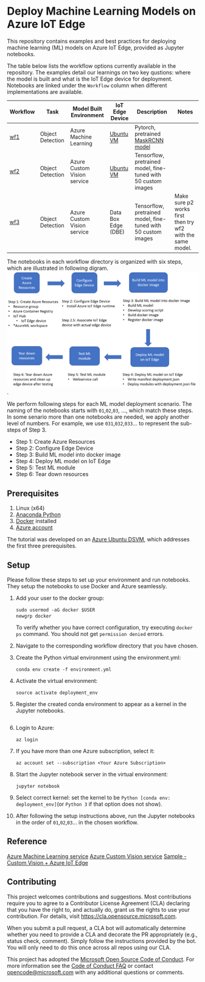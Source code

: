 # Deploy Machine Learning Models on Azure IoT Edge

This repository contains examples and best practices for deploying machine learning (ML) models on Azure IoT Edge, provided as Jupyter notebooks. 


The table below lists the workflow options currently available in the repository. The examples detail our learnings on two key qustions: where the model is built and what is the IoT Edge device for deployment. Notebooks are linked under the `Workflow` column when different implementations are available.

Workflow| Task | Model Built Environment | IoT Edge Device | Description | Notes|
| --- | --- | --- | --- | --- | --- |
[wf1](./object-detection-azureml)| Object Detection | Azure Machine Learning | [Ubuntu VM](https://docs.microsoft.com/en-us/azure/machine-learning/data-science-virtual-machine/dsvm-ubuntu-intro) | Pytorch, pretrained [MaskRCNN model](https://pytorch.org/blog/torchvision03/) | |
[wf2](./object-detection-acv)| Object Detection | Azure Custom Vision service | [Ubuntu VM](https://docs.microsoft.com/en-us/azure/machine-learning/data-science-virtual-machine/dsvm-ubuntu-intro) | Tensorflow, pretrained model, fine-tuned with 50 custom images| |
[wf3](./object-detection-acv-dbe)| Object Detection | Azure Custom Vision service | Data Box Edge (DBE) | Tensorflow, pretrained model, fine-tuned with 50 custom images |Make sure p2 works first then try wf2 with the same model.|

The notebooks in each workflow directory is organized with six steps, which are illustrated in following digram.  
![workflow diagram](./workflow_diagram.png). 

We perform following steps for each ML model deployment scenario. The naming of the notebooks starts with `01`,`02`,`03`, ..., which match these steps. In some senario more than one notebooks are needed, we apply another level of numbers. For example, we use `031`,`032`,`033`... to represent the sub-steps of Step 3. 

- Step 1: Create Azure Resources
- Step 2: Configure Edge Device
- Step 3: Build ML model into docker image
- Step 4: Deploy ML model on IoT Edge
- Step 5: Test ML module
- Step 6: Tear down resources

## Prerequisites

1. Linux (x64) 
2. [Anaconda Python](https://www.anaconda.com/download)
3. [Docker](https://docs.docker.com/v17.12/install/linux/docker-ee/ubuntu) installed
4. [Azure account](https://azure.microsoft.com)

The tutorial was developed on an [Azure Ubuntu
DSVM](https://docs.microsoft.com/en-us/azure/machine-learning/data-science-virtual-machine/dsvm-ubuntu-intro),
which addresses the first three prerequisites.

## Setup

Please follow these steps to set up your environment and run notebooks.  They setup the notebooks to use Docker and Azure seamlessly.

1. Add your user to the docker group: 
   ```
   sudo usermod -aG docker $USER
   newgrp docker
   ```
   To verify whether you have correct configuration, try executing `docker ps` command. You should not get `permission denied` errors.

2. Navigate to the corresponding workflow directory that you have chosen.

3. Create the Python virtual environment using the environment.yml:
   ```
   conda env create -f environment.yml
   ```
4. Activate the virtual environment:
   ```
   source activate deployment_env
   ```
5. Register the created conda environment to appear as a kernel in the Jupyter notebooks.
```python -m ipykernel install --user --name deployment_env --display-name "Python (deployment_env)"
```
6. Login to Azure:
   ```
   az login
   ```
7. If you have more than one Azure subscription, select it:
   ```
   az account set --subscription <Your Azure Subscription>
   ```
8. Start the Jupyter notebook server in the virtual environment:
   ```
   jupyter notebook
   ```
9. Select correct kernel: set the kernel to be `Python [conda env: deployment_env]`(or `Python 3` if that option does not show).

10. After following the setup instructions above, run the Jupyter notebooks in the order of `01`,`02`,`03`... in the chosen workflow.



## Reference
[Azure Machine Learning service](https://docs.microsoft.com/en-us/azure/machine-learning/service/overview-what-is-azure-ml)
[Azure Custom Vision service](https://docs.microsoft.com/en-us/azure/cognitive-services/custom-vision-service/home)
[Sample - Custom Vision + Azure IoT Edge](https://azure.microsoft.com/en-us/resources/samples/custom-vision-service-iot-edge-raspberry-pi/)



## Contributing

This project welcomes contributions and suggestions.  Most contributions require you to agree to a
Contributor License Agreement (CLA) declaring that you have the right to, and actually do, grant us
the rights to use your contribution. For details, visit https://cla.opensource.microsoft.com.

When you submit a pull request, a CLA bot will automatically determine whether you need to provide
a CLA and decorate the PR appropriately (e.g., status check, comment). Simply follow the instructions
provided by the bot. You will only need to do this once across all repos using our CLA.

This project has adopted the [Microsoft Open Source Code of Conduct](https://opensource.microsoft.com/codeofconduct/).
For more information see the [Code of Conduct FAQ](https://opensource.microsoft.com/codeofconduct/faq/) or
contact [opencode@microsoft.com](mailto:opencode@microsoft.com) with any additional questions or comments.
